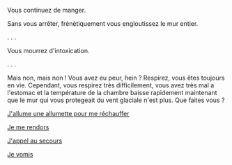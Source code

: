 Vous continuez de manger. 

Sans vous arrêter, frénétiquement vous engloutissez le mur entier.

. . .

Vous mourrez d'intoxication.

. . .

Mais non, mais non ! Vous avez eu peur, hein ? Respirez, vous êtes toujours en
vie. Cependant, vous respirez très difficilement, vous avez très mal a
l'estomac et la température de la chambre baisse rapidement maintenant que le
mur qui vous protegeait du vent glaciale n'est plus. Que faites vous ?

[J'allume une allumette pour me réchauffer](allumette/l-extinction.md)

[Je me rendors](../../dormir/reve-etrange.md)

[J'appel au secours](../../appel-au-secours/appeler-au-secours.md)

[Je vomis](vomis/vomis.md)
